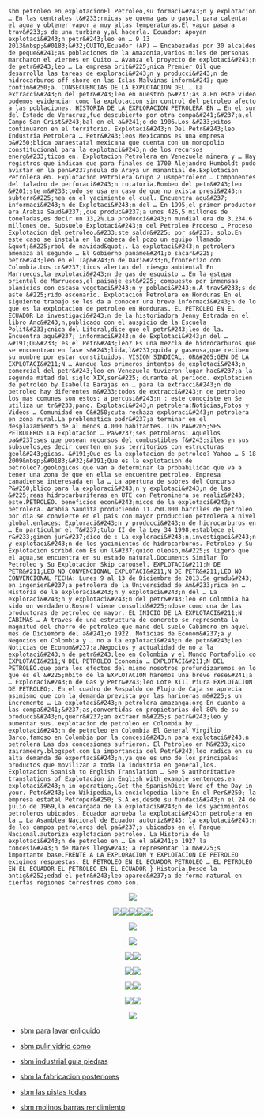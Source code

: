 
```
sbm petroleo en explotacionEl Petroleo,su formaci&#243;n y explotacion … En las centrales t&#233;rmicas se quema gas o gasoil para calentar el agua y obtener vapor a muy altas temperaturas.El vapor pasa a trav&#233;s de una turbina y,al hacerla. Ecuador: Apoyan explotaci&#243;n petr&#243;leo en … 9 13 2013&nbsp;&#0183;&#32;QUITO,Ecuador (AP) — Encabezadas por 30 alcaldes de peque&#241;as poblaciones de la Amazonia,varios miles de personas marcharon el viernes en Quito … Avanza el proyecto de explotaci&#243;n de petr&#243;leo … La empresa brit&#225;nica Premier Oil que desarrolla las tareas de exploraci&#243;n y producci&#243;n de hidrocarburos off shore en las Islas Malvinas inform&#243; que contin&#250;a. CONSECUENCIAS DE LA EXPLOTACION DEL … La extracci&#243;n del petr&#243;leo en nuestro p&#237;as a.En este video podemos evidenciar como la explotacion sin control del petroleo afecto a las poblaciones. HISTORIA DE LA EXPLORACION PETROLERA EN … En el sur del Estado de Veracruz,fue descubierto por otra compa&#241;&#237;a,el Campo San Crist&#243;bal en el a&#241;o de 1906.Los &#233;xitos continuaron en el territorio. Explotaci&#243;n Del Petr&#243;leo Industria Petrolera … Petr&#243;leos Mexicanos es una empresa p&#250;blica paraestatal mexicana que cuenta con un monopolio constitucional para la explotaci&#243;n de los recursos energ&#233;ticos en. Explotacion Petrolera en Venezuela minera y … Hay registros que indican que para finales de 1700 Alejandro Humboldt pudo avistar en la pen&#237;nsula de Araya un manantial de.Explotacion Petrolera en. Explotacion Petrolera Grupo 2 usmpetrolero … Componentes del taladro de perforaci&#243;n rotatoria.Bombeo del petr&#243;leo &#201;ste m&#233;todo se usa en caso de que no exista presi&#243;n subterr&#225;nea en el yacimiento el cual. Encuentra aqu&#237; informaci&#243;n de Explotaci&#243;n del … En 1995,el primer productor era Arabia Saud&#237;,que produc&#237;a unos 426,5 millones de toneladas,es decir un 13,2%.La producci&#243;n mundial era de 3.234,6 millones de. Subsuelo Explotaci&#243;n del Petroleo Proceso … Proceso Explotacion del petroleo.&#233;ste saldr&#225; por s&#237; solo.En este caso se instala en la cabeza del pozo un equipo llamado &quot;&#225;rbol de navidad&quot;. La explotaci&#243;n petrolera amenaza al segundo … El Gobierno paname&#241;o sacar&#225; petr&#243;leo en el Tap&#243;n de Dari&#233;n,fronterizo con Colombia.Los cr&#237;ticos alertan del riesgo ambiental En Marruecos,la explotaci&#243;n de gas de esquisto … En la estepa oriental de Marruecos,el paisaje est&#225; compuesto por inmensas planicies con escasa vegetaci&#243;n y poblaci&#243;n.A trav&#233;s de este &#225;rido escenario. Explotacion Petrolera en Honduras En el siguiente trabajo se les da a conocer una breve informaci&#243;n de lo que es la explotacion de petroleo en Honduras. EL PETROLEO EN EL ECUADOR La investigaci&#243;n de la historiadora Jenny Estrada en el libro Anc&#243;n,publicado con el auspicio de la Escuela Polit&#233;cnica del Litoral,dice que el petr&#243;leo de la. Encuentra aqu&#237; informaci&#243;n de Explotaci&#243;n del … &#191;Qu&#233; es el Petr&#243;leo? Es una mezcla de hidrocarburos que se encuentran en fase s&#243;lida,l&#237;quida y gaseosa,que reciben su nombre por estar constituidos. VISION SINDICAL: OR&#205;GEN DE LA EXPLOTACI&#211;N … Aunque los primeros intentos de explotaci&#243;n comercial del petr&#243;leo en Venezuela tuvieron lugar hac&#237;a la segunda mitad del siglo XIX,ser&#225; durante el periodo. explotacion de petroleo by Isabella Barajas on … para la extracci&#243;n de petroleo hay diferentes m&#233;todos de extracci&#243;n de petroleo los mas comunes son estos: a percusi&#243;n : este conociste en Se utiliza un tr&#233;pano. Explotaci&#243;n petrolera:Noticias,Fotos y Videos … Comunidad en C&#250;cuta rechaza exploraci&#243;n petrolera en zona rural.La problematica podr&#237;a terminar en el desplazamiento de al menos 4.000 habitantes. LOS PA&#205;SES PETROLEROS La Explotacion … Pa&#237;ses petroleros: Aquellos pa&#237;ses que posean recursos del combustibles f&#243;siles en sus subsuelos,es decir cuenten en sus territorios con estructuras geol&#243;gicas. &#191;Que es la explotacion de petroleo? Yahoo … 5 18 2009&nbsp;&#0183;&#32;&#191;Que es la explotacion de petroleo?.geologicos que van a determinar la probabilidad que va a tener una zona de que en ella se encuentre petroleo. Empresa canadiense interesada en la … La apertura de sobres del Concurso P&#250;blico para la exploraci&#243;n y explotaci&#243;n de las &#225;reas hidrocarburiferas en UTE con Petrominera se realiz&#243; este.PETROLEO. beneficios econ&#243;micos de la explotaci&#243;n petrolera. Arabia Saudita produciendo 11.750.000 barriles de petroleo por dia se convierte en el pais con mayor produccion petrolera a nivel global.enlaces: Exploraci&#243;n y producci&#243;n de hidrocarburos en … En particular el T&#237;tulo II de la Ley 34 1998,establece el r&#233;gimen jur&#237;dico de : La exploraci&#243;n,investigaci&#243;n y explotaci&#243;n de los yacimientos de hidrocarburos. Petroleo y Su Explotacion scribd.com Es un l&#237;quido oleoso,m&#225;s ligero que el agua,se encuentra en su estado natural.Documents Similar To Petroleo y Su Explotacion Skip carousel. EXPLOTACI&#211;N DE PETR&#211;LEO NO CONVENCIONAL EXPLOTACI&#211;N DE PETR&#211;LEO NO CONVENCIONAL FECHA: Lunes 9 al 13 de Diciembre de 2013.Se gradu&#243; en ingenier&#237;a petrolera de la Universidad de Am&#233;rica en … Historia de la exploraci&#243;n y explotaci&#243;n del … La exploraci&#243;n y explotaci&#243;n del petr&#243;leo en Colombia ha sido un verdadero.Rosnef viene consolid&#225;ndose como una de las productoras de petroleo de mayor. EL INICIO DE LA EXPLOTACI&#211;N CABIMAS … A traves de una estructura de concreto se representa la magnitud del chorro de petroleo que mano del suelo Cabimero en aquel mes de Diciembre del a&#241;o 1922. Noticias de Econom&#237;a y Negocios en Colombia y … no a la explotaci&#243;n de petr&#243;leo : Noticias de Econom&#237;a,Negocios y actualidad de no a la explotaci&#243;n de petr&#243;leo en Colombia y el Mundo Portafolio.co EXPLOTACI&#211;N DEL PETROLEO Economia … EXPLOTACI&#211;N DEL PETROLEO.que para los efectos del mismo nosotros profundizaremos en lo que es el &#225;mbito de la EXPLOTACION haremos una breve rese&#241;a … Exploraci&#243;n de Gas y Petr&#243;leo Lote XIII Piura EXPLOTACION DE PETROLEO;. En el cuadro de Respaldo de Flujo de Caja se aprecia asimismo que con la demanda prevista por las harineras m&#225;s un incremento … La explotaci&#243;n petrolera amazanga.org En cuanto a las compa&#241;&#237;as,convertidas en propietarias del 80% de su producci&#243;n,querr&#237;an extraer m&#225;s petr&#243;leo y aumentar sus. explotacion de petroleo en Colombia by … explotaci&#243;n de petroleo en Colombia El General Virgilio Barco,famoso en Colombia por la concesi&#243;n para explotaci&#243;n petrolera Las dos concesiones sufrieron. El Petroleo en M&#233;xico zairameery.blogspot.com La importancia del Petr&#243;leo radica en su alta demanda de exportaci&#243;n,ya que es uno de los principales productos que movilizan a toda la industria en general,los. Explotacion Spanish to English Translation … See 5 authoritative translations of Explotacion in English with example sentences.en explotaci&#243;n in operation;.Get the SpanishDict Word of the Day in your. Petr&#243;leo Wikipedia,la enciclopedia libre En el Per&#250; la empresa estatal Petroper&#250; S.A.es,desde su fundaci&#243;n el 24 de julio de 1969,la encargada de la explotaci&#243;n de los yacimientos petroleros ubicados. Ecuador aprueba la explotaci&#243;n petrolera en la … La Asamblea Nacional de Ecuador autoriz&#243; la explotaci&#243;n de los campos petroleros del pa&#237;s ubicados en el Parque Nacional.autoriza explotacion petroleo. La Historia de la explotaci&#243;n de petroleo en … En el a&#241;o 1927 la concesi&#243;n de Mares lleg&#243; a representar la m&#225;s importante base.FRENTE A LA EXPLORACION Y EXPLOTACION DE PETROLEO exigimos respuestas. EL PETROLEO EN EL ECUADOR PETROLEO … EL PETROLEO EN EL ECUADOR EL PETROLEO EN EL ECUADOR } Historia.Desde la antig&#252;edad el petr&#243;leo aparec&#237;a de forma natural en ciertas regiones terrestres como son. 
```

<div align="center">

<a href="https://es-crusher.shibang-china.com/github&k=sbm+petroleo+en+explotacion"><img src="https://static.shibang-china.com/es/crusher/logo.jpg"></a>

<a href="https://es-crusher.shibang-china.com/github&k=sbm+petroleo+en+explotacion"><img src="https://static.shibang-china.com/es/crusher/index.jpg"></a><a href="https://es-crusher.shibang-china.com/material.htmlgithub&k=sbm+petroleo+en+explotacion"><img src="https://static.shibang-china.com/es/crusher/material.jpg"></a><a href="https://es-crusher.shibang-china.com/application.htmlgithub&k=sbm+petroleo+en+explotacion"><img src="https://static.shibang-china.com/es/crusher/application.jpg"></a><a href="https://es-crusher.shibang-china.com/aboutus.htmlgithub&k=sbm+petroleo+en+explotacion"><img src="https://static.shibang-china.com/es/crusher/aboutus.jpg"></a><a href="https://es-crusher.shibang-china.com/contact.htmlgithub&k=sbm+petroleo+en+explotacion"><img src="https://static.shibang-china.com/es/crusher/contact.jpg"></a>

<a href="https://es-crusher.shibang-china.com/github&k=sbm+petroleo+en+explotacion"><img src="https://static.shibang-china.com/es/crusher/banner.jpg"></a>

<a href="https://swt.shibang-china.com/github&k=sbm+petroleo+en+explotacion"><img src="https://static.shibang-china.com/es/crusher/text.jpg"></a>

<a href="https://swt.shibang-china.com/github&k=sbm+petroleo+en+explotacion"><img src="https://static.shibang-china.com/es/crusher/chat.jpg"></a><a href="https://es-crusher.shibang-china.com/contact.htmlgithub&k=sbm+petroleo+en+explotacion"><img src="https://static.shibang-china.com/es/crusher/message.jpg"></a>

<a href="https://es-crusher.shibang-china.com/products/pe.htmlgithub&k=sbm+petroleo+en+explotacion"><img src="https://static.shibang-china.com/es/crusher/pe.jpg"></a><a href="https://es-crusher.shibang-china.com/products/pf.htmlgithub&k=sbm+petroleo+en+explotacion"><img src="https://static.shibang-china.com/es/crusher/pf.jpg"></a>

<a href="https://es-crusher.shibang-china.com/products/hpt.htmlgithub&k=sbm+petroleo+en+explotacion"><img src="https://static.shibang-china.com/es/crusher/hpt.jpg"></a><a href="https://es-crusher.shibang-china.com/products/vsi.htmlgithub&k=sbm+petroleo+en+explotacion"><img src="https://static.shibang-china.com/es/crusher/vsi.jpg"></a>

<a href="https://es-crusher.shibang-china.com/products/klv.htmlgithub&k=sbm+petroleo+en+explotacion"><img src="https://static.shibang-china.com/es/crusher/klv.jpg"></a><a href="https://es-crusher.shibang-china.com/products/portable.htmlgithub&k=sbm+petroleo+en+explotacion"><img src="https://static.shibang-china.com/es/crusher/portable.jpg"></a>

<a href="https://swt.shibang-china.com/github&k=sbm+petroleo+en+explotacion"><img src="https://static.shibang-china.com/es/crusher/case.jpg"></a>

</div>


* [sbm para lavar enliquido](sbm%20para%20lavar%20enliquido.md)

* [sbm pulir vidrio como](sbm%20pulir%20vidrio%20como.md)

* [sbm industrial guia piedras](sbm%20industrial%20guia%20piedras.md)

* [sbm la fabricacion posteriores](sbm%20la%20fabricacion%20posteriores.md)

* [sbm las pistas todas](sbm%20las%20pistas%20todas.md)

* [sbm molinos barras rendimiento](sbm%20molinos%20barras%20rendimiento.md)
